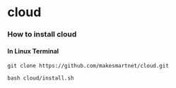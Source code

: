 # cloud

### How to install cloud

#### In Linux Terminal

```
git clone https://github.com/makesmartnet/cloud.git

```

```
bash cloud/install.sh
```
